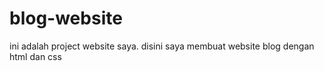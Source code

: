 # blog-website
ini adalah project website saya. disini saya membuat website blog dengan html dan css
